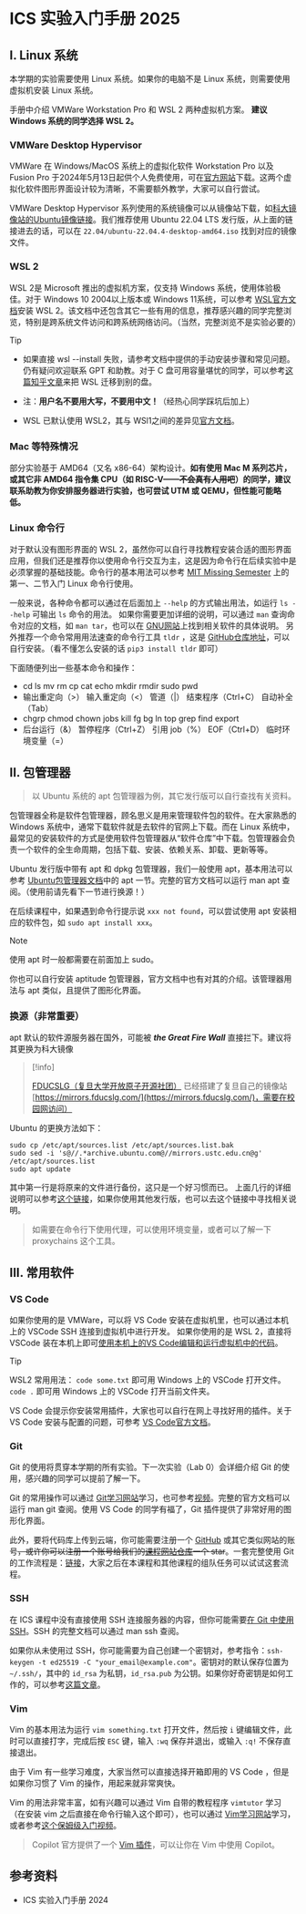 # ICS 实验入门手册 2025

## I. Linux 系统

本学期的实验需要使用 Linux 系统。如果你的电脑不是 Linux 系统，则需要使用虚拟机安装 Linux 系统。

手册中介绍 VMWare Workstation Pro 和 WSL 2 两种虚拟机方案。 **建议 Windows 系统的同学选择 WSL 2。**

### VMWare Desktop Hypervisor

VMWare 在 Windows/MacOS 系统上的虚拟化软件 Workstation Pro 以及 Fusion Pro 于2024年5月13日起供个人免费使用，可在[官方网站](https://www.vmware.com/products/desktop-hypervisor/workstation-and-fusion)下载。这两个虚拟化软件图形界面设计较为清晰，不需要额外教学，大家可以自行尝试。

VMWare Desktop Hypervisor 系列使用的系统镜像可以从镜像站下载，如[科大镜像站的Ubuntu镜像链接](https://mirrors.ustc.edu.cn/ubuntu-releases/)。我们推荐使用 Ubuntu 22.04 LTS 发行版，从上面的链接进去的话，可以在 `22.04/ubuntu-22.04.4-desktop-amd64.iso` 找到对应的镜像文件。

### WSL 2

WSL 2是 Microsoft 推出的虚拟机方案，仅支持 Windows 系统，使用体验极佳。对于 Windows 10 2004以上版本或 Windows 11系统，可以参考 [WSL官方文档](https://learn.microsoft.com/zh-cn/windows/wsl/install)安装 WSL 2。该文档中还包含其它一些有用的信息，推荐感兴趣的同学完整浏览，特别是跨系统文件访问和跨系统网络访问。（当然，完整浏览不是实验必要的）

> [!tip]
>
> * 如果直接 wsl --install 失败，请参考文档中提供的手动安装步骤和常见问题。仍有疑问欢迎联系 GPT 和助教。对于 C 盘可用容量堪忧的同学，可以参考[这篇知乎文章](https://zhuanlan.zhihu.com/p/621873601)来把 WSL 迁移到别的盘。
>
> * 注：**用户名不要用大写，不要用中文！**（经热心同学踩坑后加上）
>
> * WSL 已默认使用 WSL2，其与 WSl1之间的差异见[官方文档](https://learn.microsoft.com/zh-cn/windows/wsl/compare-versions)。

### Mac 等特殊情况

部分实验基于 AMD64（又名 x86-64）架构设计。**如有使用 Mac M 系列芯片，或其它非 AMD64 指令集 CPU（如 RISC-V——~~不会真有人用吧~~）的同学，建议联系助教为你安排服务器进行实验，也可尝试 UTM 或 QEMU，但性能可能略低。**

### Linux 命令行

对于默认没有图形界面的 WSL 2，虽然你可以自行寻找教程安装合适的图形界面应用，但我们还是推荐你以使用命令行交互为主，这是因为命令行在后续实验中是必须掌握的基础技能。命令行的基本用法可以参考 [MIT Missing Semester](https://missing-semester-cn.github.io/) 上的第一、二节入门 Linux 命令行使用。

一般来说，各种命令都可以通过在后面加上 `--help` 的方式输出用法，如运行 `ls --help` 可输出 `ls` 命令的用法。
如果你需要更加详细的说明，可以通过 `man` 查询命令对应的文档，如 `man tar`，也可以在 [GNU网站](https://www.gnu.org/software/software.html)上找到相关软件的具体说明。
另外推荐一个命令常用用法速查的命令行工具 `tldr` ，这是 [GitHub仓库地址](https://github.com/tldr-pages/tldr)，可以自行安装。（看不懂怎么安装的话 `pip3 install tldr` 即可）

下面随便列出一些基本命令和操作：

* cd ls mv rm cp cat echo mkdir rmdir sudo pwd
* 输出重定向（>） 输入重定向（<） 管道（|） 结束程序（Ctrl+C） 自动补全（Tab）
* chgrp chmod chown jobs kill fg bg ln top grep find export
* 后台运行（&） 暂停程序（Ctrl+Z） 引用 job（%） EOF（Ctrl+D） 临时环境变量（=）

## II. 包管理器

> 以 Ubuntu 系统的 apt 包管理器为例，其它发行版可以自行查找有关资料。

包管理器全称是软件包管理器，顾名思义是用来管理软件包的软件。在大家熟悉的 Windows 系统中，通常下载软件就是去软件的官网上下载。而在 Linux 系统中，最常见的安装软件的方式是使用软件包管理器从“软件仓库”中下载。包管理器会负责一个软件的全生命周期，包括下载、安装、依赖关系、卸载、更新等等。

Ubuntu 发行版中带有 apt 和 dpkg 包管理器，我们一般使用 apt，基本用法可以参考 [Ubuntu包管理器文档](https://ubuntu.com/server/docs/package-management)中的 apt 一节。完整的官方文档可以运行 man apt 查阅。（使用前请先看下一节进行换源！）

在后续课程中，如果遇到命令行提示说 `xxx not found`，可以尝试使用 apt 安装相应的软件包，如 `sudo apt install xxx`。

> [!note]
> 使用 apt 时一般都需要在前面加上 sudo。

你也可以自行安装 aptitude 包管理器，官方文档中也有对其的介绍。该管理器用法与 apt 类似，且提供了图形化界面。

### 换源（非常重要）

apt 默认的软件源服务器在国外，可能被 ***the Great Fire Wall*** 直接拦下。建议将其更换为科大镜像

> [!info]
>
> [FDUCSLG（复旦大学开放原子开源社团）](https://github.com/FDUCSLG) 已经搭建了复旦自己的镜像站 [https://mirrors.fducslg.com/](https://mirrors.fducslg.com/)，需要在校园网访问）

Ubuntu 的更换方法如下：

```shell
sudo cp /etc/apt/sources.list /etc/apt/sources.list.bak
sudo sed -i 's@//.*archive.ubuntu.com@//mirrors.ustc.edu.cn@g' /etc/apt/sources.list
sudo apt update
```

其中第一行是将原来的文件进行备份，这只是一个好习惯而已。
上面几行的详细说明可以参考[这个链接](https://mirrors.ustc.edu.cn/help/ubuntu.html)，如果你使用其他发行版，也可以去这个链接中寻找相关说明。

> 如需要在命令行下使用代理，可以使用环境变量，或者可以了解一下 proxychains 这个工具。

## III. 常用软件

### VS Code

如果你使用的是 VMWare，可以将 VS Code 安装在虚拟机里，也可以通过本机上的 VSCode SSH 连接到虚拟机中进行开发。
如果你使用的是 WSL 2，直接将 VSCode 装在本机上即可[使用本机上的VS Code编辑和运行虚拟机中的代码](https://code.visualstudio.com/docs/remote/wsl)。

> [!tip]
>
> WSL2 常用用法：
> `code some.txt` 即可用 Windows 上的 VSCode 打开文件。
> `code .` 即可用 Windows 上的 VSCode 打开当前文件夹。

VS Code 会提示你安装常用插件，大家也可以自行在网上寻找好用的插件。关于 VS Code 安装与配置的问题，可参考 [VS Code官方文档](https://code.visualstudio.com/docs)。

### Git

Git 的使用将贯穿本学期的所有实验。下一次实验（Lab 0）会详细介绍 Git 的使用，感兴趣的同学可以提前了解一下。

Git 的常用操作可以通过 [Git学习网站](https://learngitbranching.js.org/?locale=zh_CN)学习，也可参考[视频](https://www.bilibili.com/video/BV1r3411F7kn)。完整的官方文档可以运行 man git 查阅。使用 VS Code 的同学有福了，Git 插件提供了非常好用的图形化界面。

此外，要将代码库上传到云端，你可能需要注册一个 [GitHub](https://github.com/) 或其它类似网站的账号~~，或许你可以注册一个账号给我们的[课程网站仓库](https://github.com/ICS-25Fall-FDU/ICS-25Fall-FDU.github.io)一个 star~~。一套完整使用 Git 的工作流程是：[链接](https://www.bilibili.com/video/BV19e4y1q7JJ)，大家之后在本课程和其他课程的组队任务可以试试这套流程。

### SSH

在 ICS 课程中没有直接使用 SSH 连接服务器的内容，但你可能需要[在 Git 中使用 SSH](https://docs.github.com/cn/authentication/connecting-to-github-with-ssh/)。SSH 的完整文档可以通过 man ssh 查阅。

如果你从未使用过 SSH，你可能需要为自己创建一个密钥对，参考指令：`ssh-keygen -t ed25519 -C "your_email@example.com"`。密钥对的默认保存位置为 `~/.ssh/`，其中的 `id_rsa` 为私钥，`id_rsa.pub` 为公钥。如果你好奇密钥是如何工作的，可以参考[这篇文章](https://www.ruanyifeng.com/blog/2011/08/what_is_a_digital_signature.html)。

### Vim

Vim 的基本用法为运行 `vim something.txt` 打开文件，然后按 `i` 键编辑文件，此时可以直接打字，完成后按 `ESC` 键，输入 `:wq` 保存并退出，或输入 `:q!` 不保存直接退出。

由于 Vim 有一些学习难度，大家当然可以直接选择开箱即用的 VS Code ，但是如果你习惯了 Vim 的操作，用起来就非常爽快。

Vim 的用法非常丰富，如有兴趣可以通过 Vim 自带的教程程序 `vimtutor` 学习（在安装 vim 之后直接在命令行输入这个即可），也可以通过 [Vim学习网站](https://vim-adventures.com/)学习，或者参考[这个保姆级入门视频](https://www.bilibili.com/video/BV13t4y1t7Wg)。

> Copilot 官方提供了一个 [Vim 插件](https://github.com/github/copilot.vim)，可以让你在 Vim 中使用 Copilot。

## 参考资料

* ICS 实验入门手册 2024
